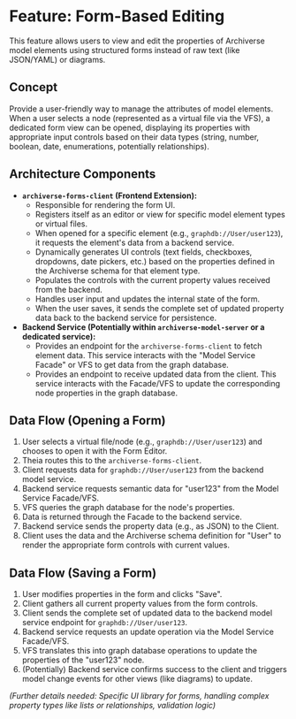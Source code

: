 # Feature: Form-Based Editing

This feature allows users to view and edit the properties of Archiverse model elements using structured forms instead of raw text (like JSON/YAML) or diagrams.

## Concept

Provide a user-friendly way to manage the attributes of model elements. When a user selects a node (represented as a virtual file via the VFS), a dedicated form view can be opened, displaying its properties with appropriate input controls based on their data types (string, number, boolean, date, enumerations, potentially relationships).

## Architecture Components

*   **`archiverse-forms-client` (Frontend Extension):**
    *   Responsible for rendering the form UI.
    *   Registers itself as an editor or view for specific model element types or virtual files.
    *   When opened for a specific element (e.g., `graphdb://User/user123`), it requests the element's data from a backend service.
    *   Dynamically generates UI controls (text fields, checkboxes, dropdowns, date pickers, etc.) based on the properties defined in the Archiverse schema for that element type.
    *   Populates the controls with the current property values received from the backend.
    *   Handles user input and updates the internal state of the form.
    *   When the user saves, it sends the complete set of updated property data back to the backend service for persistence.
*   **Backend Service (Potentially within `archiverse-model-server` or a dedicated service):**
    *   Provides an endpoint for the `archiverse-forms-client` to fetch element data. This service interacts with the "Model Service Facade" or VFS to get data from the graph database.
    *   Provides an endpoint to receive updated data from the client. This service interacts with the Facade/VFS to update the corresponding node properties in the graph database.

## Data Flow (Opening a Form)

1.  User selects a virtual file/node (e.g., `graphdb://User/user123`) and chooses to open it with the Form Editor.
2.  Theia routes this to the `archiverse-forms-client`.
3.  Client requests data for `graphdb://User/user123` from the backend model service.
4.  Backend service requests semantic data for "user123" from the Model Service Facade/VFS.
5.  VFS queries the graph database for the node's properties.
6.  Data is returned through the Facade to the backend service.
7.  Backend service sends the property data (e.g., as JSON) to the Client.
8.  Client uses the data and the Archiverse schema definition for "User" to render the appropriate form controls with current values.

## Data Flow (Saving a Form)

1.  User modifies properties in the form and clicks "Save".
2.  Client gathers all current property values from the form controls.
3.  Client sends the complete set of updated data to the backend model service endpoint for `graphdb://User/user123`.
4.  Backend service requests an update operation via the Model Service Facade/VFS.
5.  VFS translates this into graph database operations to update the properties of the "user123" node.
6.  (Potentially) Backend service confirms success to the client and triggers model change events for other views (like diagrams) to update.

*(Further details needed: Specific UI library for forms, handling complex property types like lists or relationships, validation logic)*

